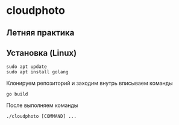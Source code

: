 # cloudphoto
## Летняя практика

## Установка (Linux)

```
sudo apt update
sudo apt install golang
```
Клонируем репозиторий и заходим внутрь вписываем команды

```
go build
```

После выполняем команды
```
./cloudphoto [COMMAND] ...
```
